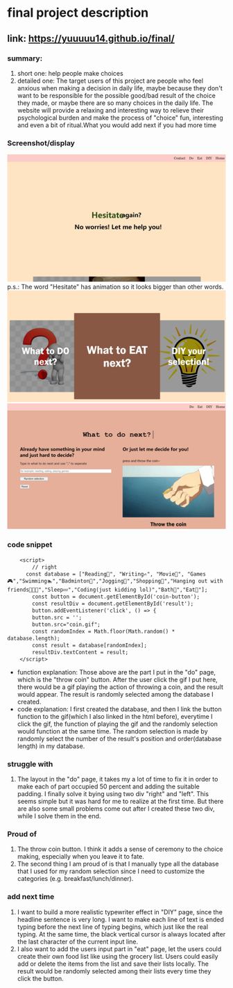 # final project description
## link: https://yuuuuu14.github.io/final/
### summary:
1. short one: help people make choices
2. detailed one: The target users of this project are people who feel anxious when making a decision in daily life, maybe because they don't want to be responsible for the possible good/bad result of the choice they made, or maybe there are so many choices in the daily life. The website will provide a relaxing and interesting way to relieve their psychological burden and make the process of "choice" fun, interesting and even a bit of ritual.What you would add next if you had more time
### Screenshot/display
![alt text](projecthome.png)
p.s.: The word "Hesitate" has animation so it looks bigger than other words. 
![alt text](<projecthome2.png>)
![alt text](projectdo.png)
### code snippet
        <script>
            // right
          const database = ["Reading📕", "Writing✍", "Movie🎦", "Games🎮","Swimming🏊","Badminton🏸","Jogging🏃","Shopping🛒","Hanging out with friends👬👭👫","Sleep💤","Coding(just kidding lol)","Bath🛀","Eat🍴"];
            const button = document.getElementById('coin-button');
            const resultDiv = document.getElementById('result');
            button.addEventListener('click', () => {
            button.src = ''; 
            button.src="coin.gif";
            const randomIndex = Math.floor(Math.random() * database.length);
            const result = database[randomIndex];
            resultDiv.textContent = result;
        </script>
- function explanation: Those above are the part I put in the "do" page, which is the "throw coin" button. After the user click the gif I put here, there would be a gif playing the action of throwing a coin, and the result would appear. The result is randomly selected among the database I created. 
- code explanation: I first created the database, and then I link the button function to the gif(which I also linked in the html before), everytime I click the gif, the function of playing the gif and the randomly selection would function at the same time. The random selection is made by randomly select the number of the result's position and order(database length) in my database. 

            
### struggle with 
1. The layout in the "do" page, it takes my a lot of time to fix it in order to make each of part occupied 50 percent and adding the suitable padding. I finally solve it bying using two div "right" and "left". This seems simple but it was hard for me to realize at the first time. But there are also some small problems come out after I created these two div, while I solve them in the end. 
### Proud of
1. The throw coin button. I think it adds a sense of ceremony to the choice making, especially when you leave it to fate. 
2. The second thing I am proud of is that I manually type all the database that I used for my random selection since I need to customize the categories (e.g. breakfast/lunch/dinner).
### add next time
1. I want to build a more realistic typewriter effect in "DIY" page, since the headline sentence is very long. I want to make each line of text is ended typing before the next line of typing begins, which just like the real typing. At the same time, the black vertical cursor is always located after the last character of the current input line.
2. I also want to add the users input part in "eat" page, let the users could create their own food list like using the grocery list. Users could easily add or delete the items from the list and save their lists locally. The result would be randomly selected among their lists every time they click the button. 

